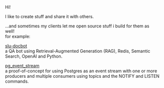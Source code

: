 Hi!

I like to create stuff and share it with others.

...and sometimes my clients let me open source stuff i build for them as well!     
for example:  

[slu-docbot](https://github.com/SLU-IT-arkitektur/slu-docbot)   
a QA bot using Retrieval-Augmented Generation (RAG), Redis, Semantic Search, OpenAI and Python.  




[pg_event_stream](https://github.com/SLU-IT-arkitektur/pg_event_stream)  
a proof-of-concept for using Postgres as an event stream with one or more producers and multiple consumers using topics and the NOTIFY and LISTEN commands.
